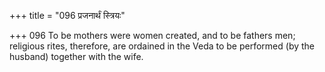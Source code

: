 +++
title = "096 प्रजनार्थं स्त्रियः"

+++
096	To be mothers were women created, and to be fathers men; religious rites, therefore, are ordained in the Veda to be performed (by the husband) together with the wife.